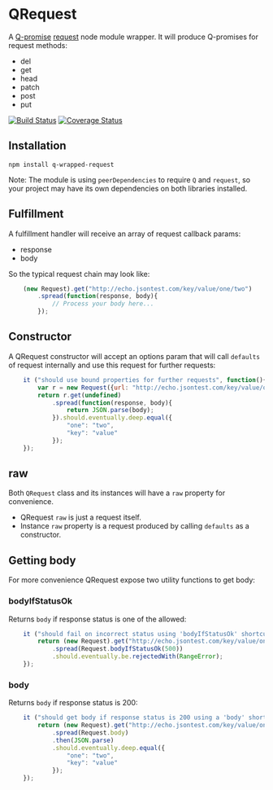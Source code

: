 # QRequest

A [Q-promise](https://github.com/kriskowal/q) [request](https://github.com/request/request) node module wrapper.
It will produce Q-promises for request methods:
* del
* get
* head
* patch
* post
* put

[![Build Status](https://travis-ci.org/motorro/q-wrapped-request.svg?branch=master)](https://travis-ci.org/motorro/q-wrapped-request)
[![Coverage Status](https://coveralls.io/repos/motorro/q-wrapped-request/badge.svg?branch=master&service=github)](https://coveralls.io/github/motorro/q-wrapped-request?branch=master)

## Installation
```
npm install q-wrapped-request
```
Note: The module is using `peerDependencies` to require `Q` and `request`, so your project may have its own
dependencies on both libraries installed.

## Fulfillment

A fulfillment handler will receive an array of request callback params:
* response
* body

So the typical request chain may look like:
```javascript
    (new Request).get("http://echo.jsontest.com/key/value/one/two")
        .spread(function(response, body){
            // Process your body here...
        });
```

## Constructor

A QRequest constructor will accept an options param that will call `defaults` of request internally and use this
request for further requests:
```javascript
    it ("should use bound properties for further requests", function(){
        var r = new Request({url: "http://echo.jsontest.com/key/value/one/two"});
        return r.get(undefined)
            .spread(function(response, body){
                return JSON.parse(body);
            }).should.eventually.deep.equal({
                "one": "two",
                "key": "value"
            });
    });
```

## raw

Both `QRequest` class and its instances will have a `raw` property for convenience.
* QRequest `raw` is just a request itself.
* Instance `raw` property is a request produced by calling `defaults` as a constructor.

## Getting body

For more convenience QRequest expose two utility functions to get body:

### bodyIfStatusOk

Returns `body` if response status is one of the allowed:
```javascript
    it ("should fail on incorrect status using 'bodyIfStatusOk' shortcut", function(){
        return (new Request).get("http://echo.jsontest.com/key/value/one/two")
            .spread(Request.bodyIfStatusOk(500))
            .should.eventually.be.rejectedWith(RangeError);
    });
```

### body

Returns `body` if response status is 200:
```javascript
    it ("should get body if response status is 200 using a 'body' shortcut", function(){
        return (new Request).get("http://echo.jsontest.com/key/value/one/two")
            .spread(Request.body)
            .then(JSON.parse)
            .should.eventually.deep.equal({
                "one": "two",
                "key": "value"
            });
    });
```